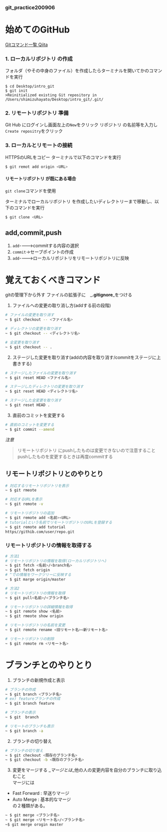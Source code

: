 ### git_practice200906

# 始めてのGitHub
[Gitコマンド一覧 Qiita](https://qiita.com/fukumone/items/73e1a9a62c5e4454263b)
　
### 1. ローカルリポジトリ の作成
フォルダ（やその中身のファイル）を作成したらターミナルを開いてかのコマンドを実行
```badh
$ cd Desktop/intro_git
$ git init
>Reinitialized existing Git repository in /Users/shimizuhayato/Desktop/intro_git/.git/
```
### 2. リモートリポジトリ 準備
Git Hub にログインし画面左上の`New`をクリック
リポジトリ の名前等を入力し`Create repositry`をクリック

### 3. ローカルとリモートの接続
HTTPSのURLをコピー
ターミナルで以下のコマンドを実行
```bash
$ git remot add origin <URL>
```

#### リモートリポジトリ が既にある場合
`git clone`コマンドを使用

ターミナルでローカルリポジトリ を作成したいディレクトリーまで移動し、以下のコマンドを実行
```bash
$ git clone <URL>
```

## add,commit,push
1. `add`---->commitする内容の選択
2. `commit`->セーブポイントの作成
3. `add`---->ローカルリポジトリをリモートリポジトリに反映

# 覚えておくべきコマンド
[](最後の方につける)
gitの管理下から外す
ファイルの拡張子に　_**.gitignore**_をつける

1. ファイルへの変更の取り消し方(addする前の段階)
```bash
# ファイルの変更を取り消す
~ $ git checkout -- <ファイル名>

# ディレクトリの変更を取り消す
~ $ git checkout -- <ディレクトリ名>

# 全変更を取り消す
~ $ git checkout -- .
```

2. ステージした変更を取り消す(addの内容を取り消す/commitをステージに上書きする)

```bash
# ステージしたファイルの変更を取り消す 
~ $ git reset HEAD <ファイル名>

# ステージしたディレクトリの変更を取り消す
~ $ git reset HEAD <ディレクトリ名>

# ステージした全変更を取り消す
~ $ git reset HEAD .
```
3. 直前のコミットを変更する

```bash
# 直前のコミットを変更する
~ $ git commit --amend
```
_*注意*_
> リモートリポジトリ にpushしたものは変更できないので注意すること  
> pushしたものを変更するときは再度commitする

## リモートリポジトリとのやりとり

```bash
# 対応するリモートリポジトリを表示
~ $ git rmeote

# 対応するURLを表示
~ $ git remote -v

# リモートリポジトリの追加
~ $ git remote add <名前><URL>
# tutorialという名前でリモートリポジトリのURLを登録する
~ $ git remote add tutorial
https//githib.com/user/repo.git
```
### リモートリポジトリの情報を取得する
```bash 
# 方法1
# リモートリポジトリの情報を取得(ローカルリポジトリへ)
~ $ git fetch <名前>/<branch名>
~ $ git fetch origin
# ^での情報をワークツリーに反映する
~ $ git marge origin/master

# 方法2
# リモートリポジトリの情報を取得
~ $ git pull<名前>/<ブランチ名>
```
```bash 
# リモートリポジトリの詳細情報を取得
~ $ git remote show <名前>
~ $ git rmeote show origin
```
```bash 
# リモートリポジトリの名前を変更
~ $ git remote rename <旧リモート名><新リモート名>

# リモートリポジトリの削除
~ $ git remote rm <リモート名>
```
# ブランチとのやりとり
1. ブランチの新規作成と表示
```bash
# ブランチの作成
~ $ git branch <ブランチ名>
# ex) featureブランチの作成
~ $ git branch feature

# ブランチの表示
~ $ git  branch

# リモートのブランチも表示
~ $ git branch -a
```
2. ブランチの切り替え
```bash
# ブランチの切り替え
~ $ git checkout <既存のブランチ名>
~ $ git checkout -b <既存のブランチ名>
```
3. 変更をマージする
_*マージとは*_他の人の変更内容を自分のブランチに取り込むこと  
マージには  
* Fast Forward : 早送りマージ  
* Auto Merge : 基本的なマージ  
の２種類がある。

```bash
~ $ git merge <ブランチ名>
~ $ git merge <リモート名>/<ブランチ名>
~$ git merge orogin master

```
